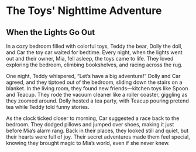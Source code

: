 # The Toys' Nighttime Adventure
## When the Lights Go Out

In a cozy bedroom filled with colorful toys, Teddy the bear, Dolly the doll, and Car the toy car waited for bedtime. Every night, when the lights went out and their owner, Mia, fell asleep, the toys came to life. They loved exploring the bedroom, climbing bookshelves, and racing across the rug.

One night, Teddy whispered, “Let’s have a big adventure!” Dolly and Car agreed, and they tiptoed out of the bedroom, sliding down the stairs on a blanket. In the living room, they found new friends—kitchen toys like Spoon and Teacup. They rode the vacuum cleaner like a roller coaster, giggling as they zoomed around. Dolly hosted a tea party, with Teacup pouring pretend tea while Teddy told funny stories.

As the clock ticked closer to morning, Car suggested a race back to the bedroom. They dodged pillows and jumped over shoes, making it just before Mia’s alarm rang. Back in their places, they looked still and quiet, but their hearts were full of joy. Their secret adventures made them feel special, knowing they brought magic to Mia’s world, even if she never knew.